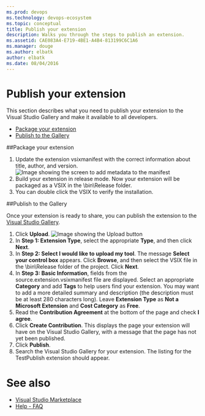 ```yaml
---
ms.prod: devops
ms.technology: devops-ecosystem
ms.topic: conceptual
title: Publish your extension
description: Walks you through the steps to publish an extension.
ms.assetid: CAE083A4-E719-4BE1-A4B4-813199C6C1A6
ms.manager: douge
ms.author: elbatk
author: elbatk
ms.date: 08/04/2016
---
```


# Publish your extension
This section describes what you need to publish your extension to the Visual Studio Gallery and make it available to all developers.

- [Package your extension](#package)
- [Publish to the Gallery](#publish)

<a id="package"></a>
##Package your extension
1. Update the extension vsixmanifest with the correct information about title, author, and version.
  ![Image showing the screen to add metadata to the manifest](../_img/package.png) 
2. Build your extension in release mode.
   Now your extension will be packaged as a VSIX in the \bin\Release folder.
3. You can double click the VSIX to verify the installation.

<a id="publish"></a>
##Publish to the Gallery 

Once your extension is ready to share, you can publish the extension to the [Visual Studio Gallery](https://visualstudiogallery.msdn.microsoft.com/).
1.	Click **Upload**.
  ![Image showing the Upload button](../_img/upload.png) 
2.	In **Step 1: Extension Type**, select the appropriate **Type**, and then click **Next**.
3.	In **Step 2: Select I would like to upload my tool**. The message **Select your control box** appears. Click **Browse**, and then select the VSIX file in the \bin\Release folder of the project. Click **Next**.
4.	In **Step 3: Basic Information**, fields from the source.extension.vsixmanifest file are displayed. Select an appropriate **Category** and add **Tags** to help users find your extension. You may want to add a more detailed summary and description (the description must be at least 280 characters long). Leave **Extension Type** as **Not a Microsoft Extension** and **Cost Category** as **Free**.
5.	Read the **Contribution Agreement** at the bottom of the page and check **I agree**.
6.	Click **Create Contribution**. This displays the page your extension will have on the Visual Studio Gallery, with a message that the page has not yet been published.
7.	Click **Publish**.
8.	Search the Visual Studio Gallery for your extension. The listing for the TestPublish extension should appear.

# See also

* [Visual Studio Marketplace](https://marketplace.visualstudio.com/)
* [Help - FAQ](../help/help.md)